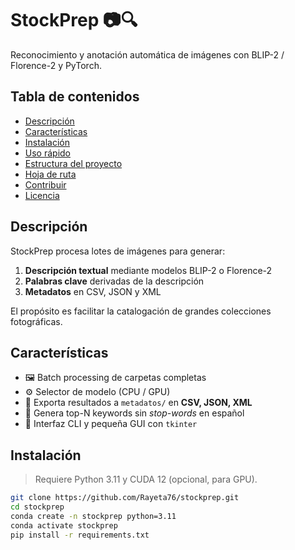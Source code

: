 # StockPrep 📷🔍  
Reconocimiento y anotación automática de imágenes con BLIP-2 / Florence-2 y PyTorch.

## Tabla de contenidos
- [Descripción](#descripción)
- [Características](#características)
- [Instalación](#instalación)
- [Uso rápido](#uso-rápido)
- [Estructura del proyecto](#estructura-del-proyecto)
- [Hoja de ruta](#hoja-de-ruta)
- [Contribuir](#contribuir)
- [Licencia](#licencia)

## Descripción
StockPrep procesa lotes de imágenes para generar:
1. **Descripción textual** mediante modelos BLIP-2 o Florence-2  
2. **Palabras clave** derivadas de la descripción  
3. **Metadatos** en CSV, JSON y XML

El propósito es facilitar la catalogación de grandes colecciones fotográficas.

## Características
- 🖼️ Batch processing de carpetas completas  
- ⚙️ Selector de modelo (CPU / GPU)  
- 📄 Exporta resultados a `metadatos/` en **CSV, JSON, XML**  
- 🔑 Genera top-N keywords sin *stop-words* en español  
- 📝 Interfaz CLI y pequeña GUI con `tkinter`

## Instalación
> Requiere Python 3.11 y CUDA 12 (opcional, para GPU).

```bash
git clone https://github.com/Rayeta76/stockprep.git
cd stockprep
conda create -n stockprep python=3.11
conda activate stockprep
pip install -r requirements.txt

